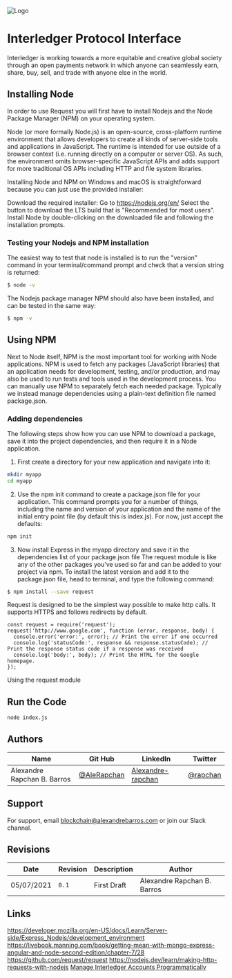 ![Logo](https://alexandrebarros.com/global/interledger/interledger.png?alt=interledger-protocol)


# Interledger Protocol Interface

Interledger is working towards a more equitable and creative global society through an open payments network in which anyone can seamlessly earn, share, buy, sell, and trade with anyone else in the world.

## Installing Node
In order to use Request you will first have to install Nodejs and the Node Package Manager (NPM) on your operating system.

Node (or more formally Node.js) is an open-source, cross-platform runtime environment that allows developers to create all kinds of server-side tools and applications in JavaScript. The runtime is intended for use outside of a browser context (i.e. running directly on a computer or server OS). As such, the environment omits browser-specific JavaScript APIs and adds support for more traditional OS APIs including HTTP and file system libraries.

Installing Node and NPM on Windows and macOS is straightforward because you can just use the provided installer:

Download the required installer:
Go to https://nodejs.org/en/
Select the button to download the LTS build that is "Recommended for most users".
Install Node by double-clicking on the downloaded file and following the installation prompts.

### Testing your Nodejs and NPM installation
The easiest way to test that node is installed is to run the "version" command in your terminal/command prompt and check that a version string is returned:
```bash
$ node -v
```
The Nodejs package manager NPM should also have been installed, and can be tested in the same way:
```bash
$ npm -v
```

## Using NPM
Next to Node itself, NPM is the most important tool for working with Node applications. NPM is used to fetch any packages (JavaScript libraries) that an application needs for development, testing, and/or production, and may also be used to run tests and tools used in the development process. 
You can manually use NPM to separately fetch each needed package. Typically we instead manage dependencies using a plain-text definition file named package.json.

### Adding dependencies
The following steps show how you can use NPM to download a package, save it into the project dependencies, and then require it in a Node application.

1. First create a directory for your new application and navigate into it:
```bash
mkdir myapp
cd myapp
```
2. Use the npm init command to create a package.json file for your application. This command prompts you for a number of things, including the name and version of your application and the name of the initial entry point file (by default this is index.js). For now, just accept the defaults:
```bash
npm init
```
3. Now install Express in the myapp directory and save it in the dependencies list of your package.json file
The request module is like any of the other packages you’ve used so far and can be added to your project via npm. To install the latest version and add it to the package.json file, head to terminal, and type the following command:
```bash
$ npm install --save request
```

Request is designed to be the simplest way possible to make http calls. It supports HTTPS and follows redirects by default.
```JS
const request = require('request');
request('http://www.google.com', function (error, response, body) {
  console.error('error:', error); // Print the error if one occurred
  console.log('statusCode:', response && response.statusCode); // Print the response status code if a response was received
  console.log('body:', body); // Print the HTML for the Google homepage.
});
```

Using the request module

## Run the Code
```bash
node index.js
```

## Authors

Name  | Git Hub | LinkedIn | Twitter
------------- | ------------- | ------------- | -------------
Alexandre Rapchan B. Barros  | [@AleRapchan](https://www.github.com/AleRapchan) | [Alexandre-rapchan](https://www.linkedin.com/in/alexandre-rapchan/) | [@rapchan](https://www.twitter.com/rapchan/) 

## Support

For support, email blockchain@alexandrebarros.com or join our Slack channel.
	
## Revisions
Date  |  Revision  |  Description  |  Author
--------  |  --------  |  --------  |  --------	
05/07/2021  |  `0.1`  |  First Draft  |  Alexandre Rapchan B. Barros

## Links
https://developer.mozilla.org/en-US/docs/Learn/Server-side/Express_Nodejs/development_environment
https://livebook.manning.com/book/getting-mean-with-mongo-express-angular-and-node-second-edition/chapter-7/28
https://github.com/request/request
https://nodejs.dev/learn/making-http-requests-with-nodejs
[Manage Interledger Accounts Programmatically](https://interledger.org/developer-tools/get-started/manage-accounts/)
